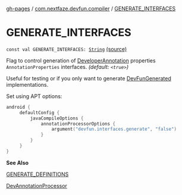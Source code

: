 [gh-pages](../index.md) / [com.nextfaze.devfun.compiler](index.md) / [GENERATE_INTERFACES](./-g-e-n-e-r-a-t-e_-i-n-t-e-r-f-a-c-e-s.md)

# GENERATE_INTERFACES

`const val GENERATE_INTERFACES: `[`String`](https://kotlinlang.org/api/latest/jvm/stdlib/kotlin/-string/index.html) [(source)](https://github.com/NextFaze/dev-fun/tree/master/devfun-compiler/src/main/java/com/nextfaze/devfun/compiler/DevAnnotationProcessor.kt#L38)

Flag to control generation of [DeveloperAnnotation](../com.nextfaze.devfun/-developer-annotation/index.md) properties `AnnotationProperties` interfaces. *(default: `<true>`)*

Useful for testing or if you only want to generate [DevFunGenerated](../com.nextfaze.devfun.generated/-dev-fun-generated/index.md) implementations.

Set using APT options:

``` kotlin
android {
     defaultConfig {
         javaCompileOptions {
             annotationProcessorOptions {
                 argument("devfun.interfaces.generate", "false")
             }
         }
     }
}
```

**See Also**

[GENERATE_DEFINITIONS](-g-e-n-e-r-a-t-e_-d-e-f-i-n-i-t-i-o-n-s.md)

[DevAnnotationProcessor](-dev-annotation-processor/index.md)

